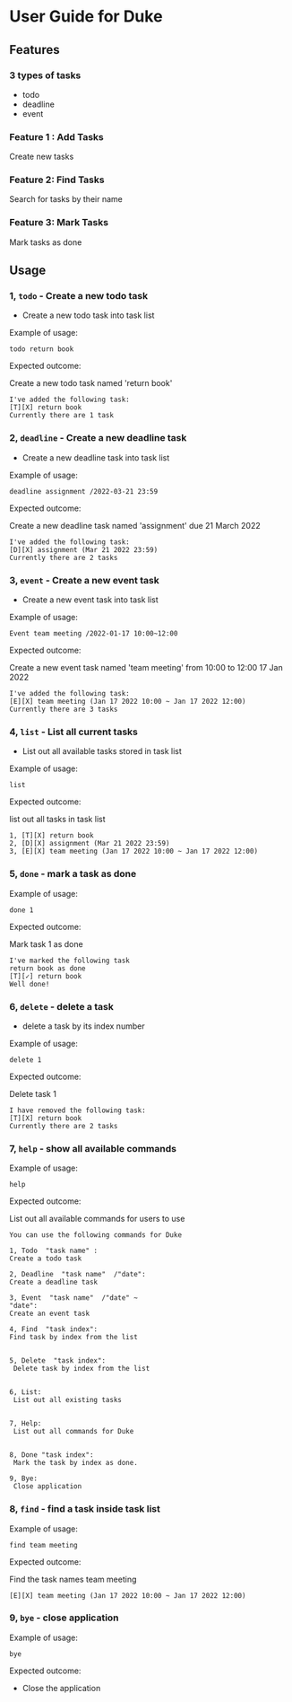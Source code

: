 # User Guide for Duke

## Features 

### 3 types of tasks
- todo
- deadline
- event

### Feature 1 : Add Tasks

Create new tasks

### Feature 2: Find Tasks

Search for tasks by their name

### Feature 3: Mark Tasks

Mark tasks as done

## Usage

### 1, `todo` - Create a new todo task

- Create a new todo task into task list

Example of usage: 

`todo return book`

Expected outcome:

Create a new todo task named 'return book'

```
I've added the following task:
[T][X] return book
Currently there are 1 task
```

### 2, `deadline` - Create a new deadline task

- Create a new deadline task into task list

Example of usage:

`deadline assignment /2022-03-21 23:59`

Expected outcome:

Create a new deadline task named 'assignment' due 21 March 2022

```
I've added the following task:
[D][X] assignment (Mar 21 2022 23:59)
Currently there are 2 tasks
```
### 3, `event` - Create a new event task

- Create a new event task into task list

Example of usage:

`Event team meeting /2022-01-17 10:00~12:00`

Expected outcome:

Create a new event task named 'team meeting' from 10:00 to 12:00 17 Jan 2022

```
I've added the following task:
[E][X] team meeting (Jan 17 2022 10:00 ~ Jan 17 2022 12:00)
Currently there are 3 tasks
```
### 4, `list` - List all current tasks

- List out all available tasks stored in task list

Example of usage:

`list`

Expected outcome:

list out all tasks in task list

```
1, [T][X] return book
2, [D][X] assignment (Mar 21 2022 23:59)
3, [E][X] team meeting (Jan 17 2022 10:00 ~ Jan 17 2022 12:00)
```
### 5, `done` - mark a task as done

Example of usage:

`done 1`

Expected outcome:

Mark task 1 as done

```
I've marked the following task 
return book as done 
[T][✓] return book
Well done!
```
### 6, `delete` - delete a task 

- delete a task by its index number

Example of usage:

`delete 1`

Expected outcome:

Delete task 1 

```
I have removed the following task:
[T][X] return book
Currently there are 2 tasks 
```
### 7, `help` - show all available commands 

Example of usage:

`help`

Expected outcome:

List out all available commands for users to use 

```
You can use the following commands for Duke 

1, Todo  "task name" : 
Create a todo task 

2, Deadline  "task name"  /"date": 
Create a deadline task 

3, Event  "task name"  /"date" ~ 
"date":
Create an event task 

4, Find  "task index": 
Find task by index from the list


5, Delete  "task index": 
 Delete task by index from the list


6, List: 
 List out all existing tasks 


7, Help: 
 List out all commands for Duke


8, Done "task index": 
 Mark the task by index as done. 
 
9, Bye: 
 Close application 
```
### 8, `find` - find a task inside task list

Example of usage:

`find team meeting`

Expected outcome:

Find the task names team meeting

```
[E][X] team meeting (Jan 17 2022 10:00 ~ Jan 17 2022 12:00)
```
### 9, `bye` - close application

Example of usage:

`bye`

Expected outcome:

- Close the application

